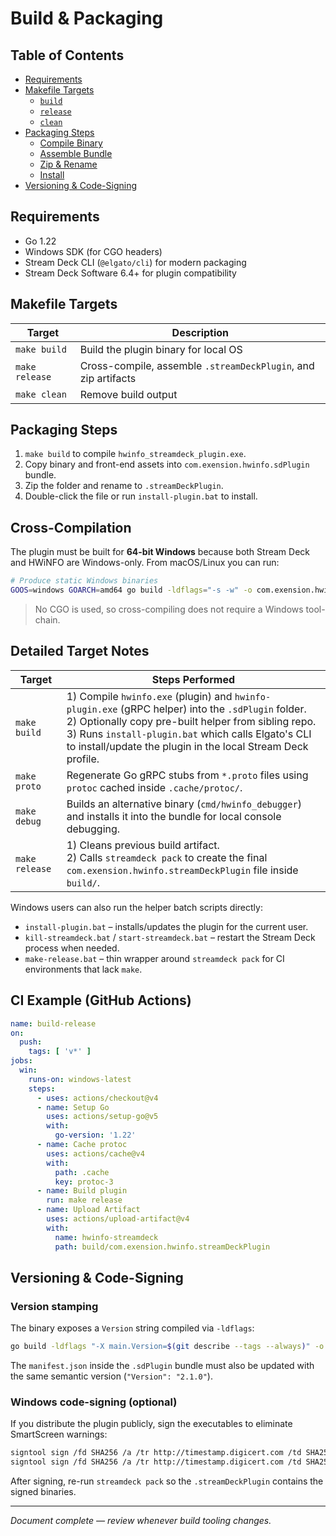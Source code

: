 # Build & Packaging
## Table of Contents
- [Requirements](#requirements)
- [Makefile Targets](#makefile-targets)
  - [`build`](#makefile-targets)
  - [`release`](#makefile-targets)
  - [`clean`](#makefile-targets)
- [Packaging Steps](#packaging-steps)
  - [Compile Binary](#packaging-steps)
  - [Assemble Bundle](#packaging-steps)
  - [Zip & Rename](#packaging-steps)
  - [Install](#packaging-steps)
- [Versioning & Code-Signing](#versioning--code-signing-todo)

## Requirements

* Go 1.22
* Windows SDK (for CGO headers)
* Stream Deck CLI (`@elgato/cli`) for modern packaging
* Stream Deck Software 6.4+ for plugin compatibility

## Makefile Targets

| Target | Description |
| --- | --- |
| `make build` | Build the plugin binary for local OS |
| `make release` | Cross-compile, assemble `.streamDeckPlugin`, and zip artifacts |
| `make clean` | Remove build output |

## Packaging Steps

1. `make build` to compile `hwinfo_streamdeck_plugin.exe`.
2. Copy binary and front-end assets into `com.exension.hwinfo.sdPlugin` bundle.
3. Zip the folder and rename to `.streamDeckPlugin`.
4. Double-click the file or run `install-plugin.bat` to install.

## Cross-Compilation

The plugin must be built for **64-bit Windows** because both Stream Deck and HWiNFO are Windows-only. From macOS/Linux you can run:

```bash
# Produce static Windows binaries
GOOS=windows GOARCH=amd64 go build -ldflags="-s -w" -o com.exension.hwinfo.sdPlugin/hwinfo.exe ./cmd/hwinfo_streamdeck_plugin
```

> No CGO is used, so cross-compiling does not require a Windows tool-chain.

## Detailed Target Notes

| Target | Steps Performed |
| --- | --- |
| `make build` | 1) Compile `hwinfo.exe` (plugin) and `hwinfo-plugin.exe` (gRPC helper) into the `.sdPlugin` folder.<br>2) Optionally copy pre-built helper from sibling repo.<br>3) Runs `install-plugin.bat` which calls Elgato's CLI to install/update the plugin in the local Stream Deck profile. |
| `make proto` | Regenerate Go gRPC stubs from `*.proto` files using `protoc` cached inside `.cache/protoc/`. |
| `make debug` | Builds an alternative binary (`cmd/hwinfo_debugger`) and installs it into the bundle for local console debugging. |
| `make release` | 1) Cleans previous build artifact.<br>2) Calls `streamdeck pack` to create the final `com.exension.hwinfo.streamDeckPlugin` file inside `build/`. |

Windows users can also run the helper batch scripts directly:

* `install-plugin.bat` – installs/updates the plugin for the current user.
* `kill-streamdeck.bat` / `start-streamdeck.bat` – restart the Stream Deck process when needed.
* `make-release.bat` – thin wrapper around `streamdeck pack` for CI environments that lack `make`.

## CI Example (GitHub Actions)

```yaml
name: build-release
on:
  push:
    tags: [ 'v*' ]
jobs:
  win:
    runs-on: windows-latest
    steps:
      - uses: actions/checkout@v4
      - name: Setup Go
        uses: actions/setup-go@v5
        with:
          go-version: '1.22'
      - name: Cache protoc
        uses: actions/cache@v4
        with:
          path: .cache
          key: protoc-3
      - name: Build plugin
        run: make release
      - name: Upload Artifact
        uses: actions/upload-artifact@v4
        with:
          name: hwinfo-streamdeck
          path: build/com.exension.hwinfo.streamDeckPlugin
```

## Versioning & Code-Signing

### Version stamping

The binary exposes a `Version` string compiled via `-ldflags`:

```bash
go build -ldflags "-X main.Version=$(git describe --tags --always)" -o hwinfo.exe ./cmd/hwinfo_streamdeck_plugin
```

The `manifest.json` inside the `.sdPlugin` bundle must also be updated with the same semantic version (`"Version": "2.1.0"`).

### Windows code-signing (optional)

If you distribute the plugin publicly, sign the executables to eliminate SmartScreen warnings:

```bash
signtool sign /fd SHA256 /a /tr http://timestamp.digicert.com /td SHA256 hwinfo.exe
signtool sign /fd SHA256 /a /tr http://timestamp.digicert.com /td SHA256 hwinfo-plugin.exe
```

After signing, re-run `streamdeck pack` so the `.streamDeckPlugin` contains the signed binaries.

---

*Document complete — review whenever build tooling changes.*
